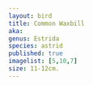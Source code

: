```yaml
---
layout: bird
title: Common Waxbill
aka: 
genus: Estrida
species: astrid
published: true
imagelist: [5,10,7]
size: 11-12cm.
---
```


